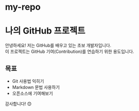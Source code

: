 # my-repo
# 나의 GitHub 프로젝트

안녕하세요! 저는 GitHub를 배우고 있는 초보 개발자입니다.  
이 프로젝트는 GitHub 기여(Contribution)를 연습하기 위한 용도입니다.

## 목표

- Git 사용법 익히기
- Markdown 문법 사용하기
- 오픈소스에 기여해보기

감사합니다! 😊

